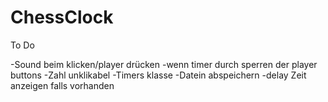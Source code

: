 # ChessClock
To Do

-Sound beim klicken/player drücken
-wenn timer durch sperren der player buttons
-Zahl unklikabel
-Timers klasse
-Datein abspeichern
-delay Zeit anzeigen falls vorhanden